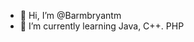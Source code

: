 - 👋 Hi, I’m @Barmbryantm
- 🌱 I’m currently learning Java, C++. PHP

<!---
Bbryanrwitel/Bbryanrwitel is a ✨ special ✨ repository because its `README.md` (this file) appears on your GitHub profile.
You can click the Preview link to take a look at your changes.
--->
